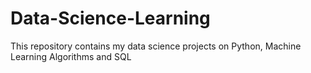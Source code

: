 # Data-Science-Learning
This repository contains my data science projects on Python, Machine Learning Algorithms and SQL

